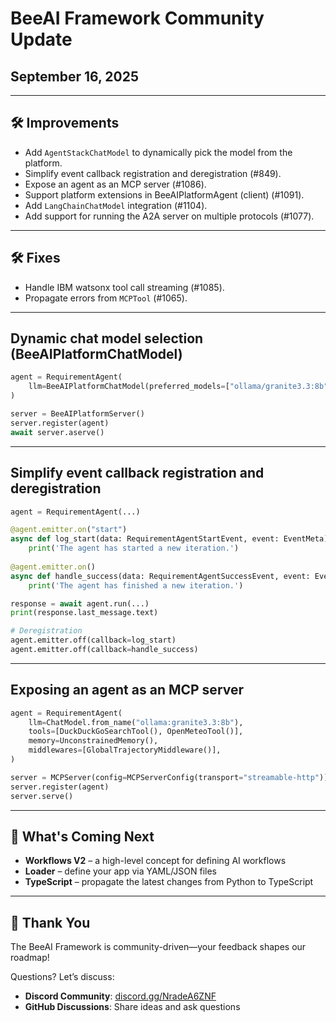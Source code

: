 # BeeAI Framework Community Update

## September 16, 2025

---

## 🛠️ Improvements

- Add `AgentStackChatModel` to dynamically pick the model from the platform.
- Simplify event callback registration and deregistration (#849).
- Expose an agent as an MCP server (#1086).
- Support platform extensions in BeeAIPlatformAgent (client) (#1091).
- Add `LangChainChatModel` integration (#1104).
- Add support for running the A2A server on multiple protocols (#1077).

---

## 🛠️ Fixes

- Handle IBM watsonx tool call streaming (#1085).
- Propagate errors from `MCPTool` (#1065).

---

## Dynamic chat model selection (BeeAIPlatformChatModel)

```python
agent = RequirementAgent(
    llm=BeeAIPlatformChatModel(preferred_models=["ollama/granite3.3:8b"])
)

server = BeeAIPlatformServer()
server.register(agent)
await server.aserve()
```

---

## Simplify event callback registration and deregistration

```python
agent = RequirementAgent(...)

@agent.emitter.on("start")
async def log_start(data: RequirementAgentStartEvent, event: EventMeta) -> None:
    print('The agent has started a new iteration.')
    
@agent.emitter.on()
async def handle_success(data: RequirementAgentSuccessEvent, event: EventMeta) -> None:
    print('The agent has finished a new iteration.')

response = await agent.run(...)
print(response.last_message.text)

# Deregistration
agent.emitter.off(callback=log_start)
agent.emitter.off(callback=handle_success)
```

---

## Exposing an agent as an MCP server

```python
agent = RequirementAgent(
    llm=ChatModel.from_name("ollama:granite3.3:8b"),
    tools=[DuckDuckGoSearchTool(), OpenMeteoTool()],
    memory=UnconstrainedMemory(),
    middlewares=[GlobalTrajectoryMiddleware()],
)

server = MCPServer(config=MCPServerConfig(transport="streamable-http"))
server.register(agent)
server.serve()
```

---

## 🚀 What's Coming Next

- **Workflows V2** – a high-level concept for defining AI workflows  
- **Loader** – define your app via YAML/JSON files  
- **TypeScript** – propagate the latest changes from Python to TypeScript  

---

## 🙏 Thank You

The BeeAI Framework is community-driven—your feedback shapes our roadmap!

Questions? Let’s discuss:  
- **Discord Community**: [discord.gg/NradeA6ZNF](https://discord.gg/NradeA6ZNF)  
- **GitHub Discussions**: Share ideas and ask questions

